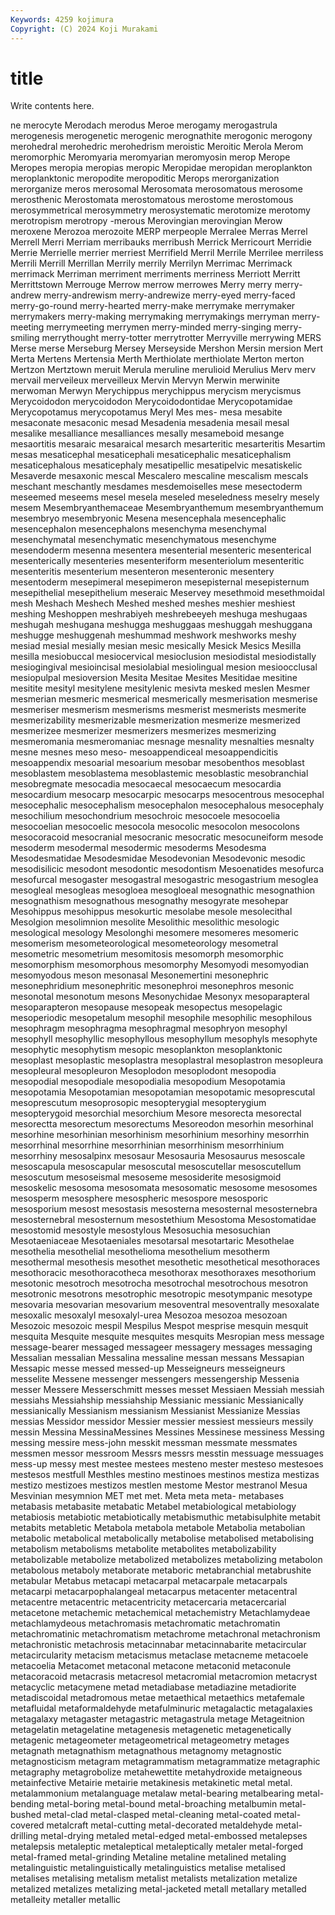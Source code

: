 ```yaml
---
Keywords: 4259 kojimura
Copyright: (C) 2024 Koji Murakami
---
```


# title

Write contents here.



ne merocyte Merodach merodus Meroe merogamy merogastrula merogenesis
merogenetic merogenic merognathite merogonic merogony merohedral merohedric merohedrism meroistic Meroitic
Merola Merom meromorphic Meromyaria meromyarian meromyosin merop Merope Meropes meropia
meropias meropic Meropidae meropidan meroplankton meroplanktonic meropodite meropoditic Merops merorganization
merorganize meros merosomal Merosomata merosomatous merosome merosthenic Merostomata merostomatous merostome
merostomous merosymmetrical merosymmetry merosystematic merotomize merotomy merotropism merotropy -merous Merovingian
merovingian Merow meroxene Merozoa merozoite MERP merpeople Merralee Merras Merrel
Merrell Merri Merriam merribauks merribush Merrick Merricourt Merridie Merrie Merrielle
merrier merriest Merrifield Merril Merrile Merrilee merriless Merrili Merrill Merrillan
Merrily merrily Merrilyn Merrimac Merrimack merrimack Merriman merriment merriments merriness
Merriott Merritt Merrittstown Merrouge Merrow merrow merrowes Merry merry merry-andrew
merry-andrewism merry-andrewize merry-eyed merry-faced merry-go-round merry-hearted merry-make merrymake merrymaker merrymakers
merry-making merrymaking merrymakings merryman merry-meeting merrymeeting merrymen merry-minded merry-singing merry-smiling
merrythought merry-totter merrytrotter Merryville merrywing MERS Merse merse Merseburg Mersey
Merseyside Mershon Mersin mersion Mert Merta Mertens Mertensia Merth Merthiolate
merthiolate Merton merton Mertzon Mertztown meruit Merula meruline merulioid Merulius
Merv merv mervail merveileux merveilleux Mervin Mervyn Merwin merwinite merwoman
Merwyn Merychippus merychippus merycism merycismus Merycoidodon merycoidodon Merycoidodontidae Merycopotamidae Merycopotamus
merycopotamus Meryl Mes mes- mesa mesabite mesaconate mesaconic mesad Mesadenia
mesadenia mesail mesal mesalike mesalliance mesalliances mesally mesameboid mesange mesaortitis
mesaraic mesaraical mesarch mesarteritic mesarteritis Mesartim mesas mesaticephal mesaticephali mesaticephalic
mesaticephalism mesaticephalous mesaticephaly mesatipellic mesatipelvic mesatiskelic Mesaverde mesaxonic mescal Mescalero
mescaline mescalism mescals meschant meschantly mesdames mesdemoiselles mese mesectoderm meseemed
meseems mesel mesela meseled meseledness meselry mesely mesem Mesembryanthemaceae Mesembryanthemum
mesembryanthemum mesembryo mesembryonic Mesena mesencephala mesencephalic mesencephalon mesencephalons mesenchyma mesenchymal
mesenchymatal mesenchymatic mesenchymatous mesenchyme mesendoderm mesenna mesentera mesenterial mesenteric mesenterical
mesenterically mesenteries mesenteriform mesenteriolum mesenteritic mesenteritis mesenterium mesenteron mesenteronic mesentery
mesentoderm mesepimeral mesepimeron mesepisternal mesepisternum mesepithelial mesepithelium meseraic Meservey mesethmoid
mesethmoidal mesh Meshach Meshech Meshed meshed meshes meshier meshiest meshing
Meshoppen meshrabiyeh meshrebeeyeh meshuga meshugaas meshugah meshugana meshugga meshuggaas meshuggah
meshuggana meshugge meshuggenah meshummad meshwork meshworks meshy mesiad mesial mesially
mesian mesic mesically Mesick Mesics Mesilla mesilla mesiobuccal mesiocervical mesioclusion
mesiodistal mesiodistally mesiogingival mesioincisal mesiolabial mesiolingual mesion mesioocclusal mesiopulpal mesioversion
Mesita Mesitae Mesites Mesitidae mesitine mesitite mesityl mesitylene mesitylenic mesivta
mesked meslen Mesmer mesmerian mesmeric mesmerical mesmerically mesmerisation mesmerise mesmeriser
mesmerism mesmerisms mesmerist mesmerists mesmerite mesmerizability mesmerizable mesmerization mesmerize mesmerized
mesmerizee mesmerizer mesmerizers mesmerizes mesmerizing mesmeromania mesmeromaniac mesnage mesnality mesnalties
mesnalty mesne mesnes meso meso- mesoappendiceal mesoappendicitis mesoappendix mesoarial mesoarium
mesobar mesobenthos mesoblast mesoblastem mesoblastema mesoblastemic mesoblastic mesobranchial mesobregmate mesocadia
mesocaecal mesocaecum mesocardia mesocardium mesocarp mesocarpic mesocarps mesocentrous mesocephal mesocephalic
mesocephalism mesocephalon mesocephalous mesocephaly mesochilium mesochondrium mesochroic mesocoele mesocoelia mesocoelian
mesocoelic mesocola mesocolic mesocolon mesocolons mesocoracoid mesocranial mesocranic mesocratic mesocuneiform
mesode mesoderm mesodermal mesodermic mesoderms Mesodesma Mesodesmatidae Mesodesmidae Mesodevonian Mesodevonic
mesodic mesodisilicic mesodont mesodontic mesodontism Mesoenatides mesofurca mesofurcal mesogaster mesogastral
mesogastric mesogastrium mesoglea mesogleal mesogleas mesogloea mesogloeal mesognathic mesognathion mesognathism
mesognathous mesognathy mesogyrate mesohepar Mesohippus mesohippus mesokurtic mesolabe mesole mesolecithal
Mesolgion mesolimnion mesolite Mesolithic mesolithic mesologic mesological mesology Mesolonghi mesomere
mesomeres mesomeric mesomerism mesometeorological mesometeorology mesometral mesometric mesometrium mesomitosis mesomorph
mesomorphic mesomorphism mesomorphous mesomorphy Mesomyodi mesomyodian mesomyodous meson mesonasal Mesonemertini
mesonephric mesonephridium mesonephritic mesonephroi mesonephros mesonic mesonotal mesonotum mesons Mesonychidae
Mesonyx mesoparapteral mesoparapteron mesopause mesopeak mesopectus mesopelagic mesoperiodic mesopetalum mesophil
mesophile mesophilic mesophilous mesophragm mesophragma mesophragmal mesophryon mesophyl mesophyll mesophyllic
mesophyllous mesophyllum mesophyls mesophyte mesophytic mesophytism mesopic mesoplankton mesoplanktonic mesoplast
mesoplastic mesoplastra mesoplastral mesoplastron mesopleura mesopleural mesopleuron Mesoplodon mesoplodont mesopodia
mesopodial mesopodiale mesopodialia mesopodium Mesopotamia mesopotamia Mesopotamian mesopotamian mesopotamic mesoprescutal
mesoprescutum mesoprosopic mesopterygial mesopterygium mesopterygoid mesorchial mesorchium Mesore mesorecta mesorectal
mesorectta mesorectum mesorectums Mesoreodon mesorhin mesorhinal mesorhine mesorhinian mesorhinism mesorhinium
mesorhiny mesorrhin mesorrhinal mesorrhine mesorrhinian mesorrhinism mesorrhinium mesorrhiny mesosalpinx mesosaur
Mesosauria Mesosaurus mesoscale mesoscapula mesoscapular mesoscutal mesoscutellar mesoscutellum mesoscutum mesoseismal
mesoseme mesosiderite mesosigmoid mesoskelic mesosoma mesosomata mesosomatic mesosome mesosomes mesosperm
mesosphere mesospheric mesospore mesosporic mesosporium mesost mesostasis mesosterna mesosternal mesosternebra
mesosternebral mesosternum mesostethium Mesostoma Mesostomatidae mesostomid mesostyle mesostylous Mesosuchia mesosuchian
Mesotaeniaceae Mesotaeniales mesotarsal mesotartaric Mesothelae mesothelia mesothelial mesothelioma mesothelium mesotherm
mesothermal mesothesis mesothet mesothetic mesothetical mesothoraces mesothoracic mesothoracotheca mesothorax mesothoraxes
mesothorium mesotonic mesotroch mesotrocha mesotrochal mesotrochous mesotron mesotronic mesotrons mesotrophic
mesotropic mesotympanic mesotype mesovaria mesovarian mesovarium mesoventral mesoventrally mesoxalate mesoxalic
mesoxalyl mesoxalyl-urea Mesozoa mesozoa mesozoan Mesozoic mesozoic mespil Mespilus Mespot
mesprise mesquin mesquit mesquita Mesquite mesquite mesquites mesquits Mesropian mess
message message-bearer messaged messageer messagery messages messaging Messalian messalian Messalina
messaline messan messans Messapian Messapic messe messed messed-up Messeigneurs messeigneurs
messelite Messene messenger messengers messengership Messenia messer Messere Messerschmitt messes
messet Messiaen Messiah messiah messiahs Messiahship messiahship Messianic messianic Messianically
messianically Messianism messianism Messianist Messianize Messias messias Messidor messidor Messier
messier messiest messieurs messily messin Messina MessinaMessines Messines Messinese messiness
Messing messing messire mess-john messkit messman messmate messmates messmen messor
messroom Messrs messrs messtin messuage messuages mess-up messy mest mestee
mestees mesteno mester mesteso mestesoes mestesos mestfull Mesthles mestino mestinoes
mestinos mestiza mestizas mestizo mestizoes mestizos mestlen mestome Mestor mestranol
Mesua Mesvinian mesymnion MET met met. Meta meta meta- metabases
metabasis metabasite metabatic Metabel metabiological metabiology metabiosis metabiotic metabiotically metabismuthic
metabisulphite metabit metabits metabletic Metabola metabola metabole Metabolia metabolian metabolic
metabolical metabolically metabolise metabolised metabolising metabolism metabolisms metabolite metabolites metabolizability
metabolizable metabolize metabolized metabolizes metabolizing metabolon metabolous metaboly metaborate metaboric
metabranchial metabrushite metabular Metabus metacapi metacarpal metacarpale metacarpals metacarpi metacarpophalangeal
metacarpus metacenter metacentral metacentre metacentric metacentricity metacercaria metacercarial metacetone metachemic
metachemical metachemistry Metachlamydeae metachlamydeous metachromasis metachromatic metachromatin metachromatinic metachromatism metachrome
metachronal metachronism metachronistic metachrosis metacinnabar metacinnabarite metacircular metacircularity metacism metacismus
metaclase metacneme metacoele metacoelia Metacomet metaconal metacone metaconid metaconule metacoracoid
metacrasis metacresol metacromial metacromion metacryst metacyclic metacymene metad metadiabase metadiazine
metadiorite metadiscoidal metadromous metae metaethical metaethics metafemale metafluidal metaformaldehyde metafulminuric
metagalactic metagalaxies metagalaxy metagaster metagastric metagastrula metage Metageitnion metagelatin metagelatine
metagenesis metagenetic metagenetically metagenic metageometer metageometrical metageometry metages metagnath metagnathism
metagnathous metagnomy metagnostic metagnosticism metagram metagrammatism metagrammatize metagraphic metagraphy metagrobolize
metahewettite metahydroxide metaigneous metainfective Metairie metairie metakinesis metakinetic metal metal.
metalammonium metalanguage metalaw metal-bearing metalbearing metal-bending metal-boring metal-bound metal-broaching metalbumin
metal-bushed metal-clad metal-clasped metal-cleaning metal-coated metal-covered metalcraft metal-cutting metal-decorated metaldehyde
metal-drilling metal-drying metaled metal-edged metal-embossed metalepses metalepsis metaleptic metaleptical metaleptically
metaler metal-forged metal-framed metal-grinding Metaline metaline metalined metaling metalinguistic metalinguistically
metalinguistics metalise metalised metalises metalising metalism metalist metalists metalization metalize
metalized metalizes metalizing metal-jacketed metall metallary metalled metalleity metaller metallic
